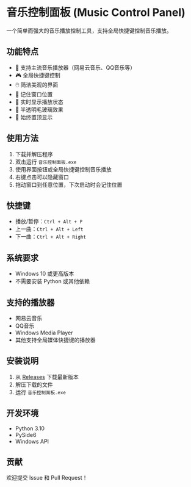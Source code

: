 # 音乐控制面板 (Music Control Panel)

一个简单而强大的音乐播放控制工具，支持全局快捷键控制音乐播放。

## 功能特点

- 🎵 支持主流音乐播放器（网易云音乐、QQ音乐等）
- 🎮 全局快捷键控制
- 🖱️ 简洁美观的界面
- 📍 记住窗口位置
- 🔄 实时显示播放状态
- 🎨 半透明毛玻璃效果
- 🎯 始终置顶显示

## 使用方法

1. 下载并解压程序
2. 双击运行 `音乐控制面板.exe`
3. 使用界面按钮或全局快捷键控制音乐播放
4. 右键点击可以隐藏窗口
5. 拖动窗口到任意位置，下次启动时会记住位置

## 快捷键

- 播放/暂停：`Ctrl + Alt + P`
- 上一曲：`Ctrl + Alt + Left`
- 下一曲：`Ctrl + Alt + Right`

## 系统要求

- Windows 10 或更高版本
- 不需要安装 Python 或其他依赖

## 支持的播放器

- 网易云音乐
- QQ音乐
- Windows Media Player
- 其他支持全局媒体快捷键的播放器

## 安装说明

1. 从 [Releases](https://github.com/cm-xx/music-control-panel/releases) 下载最新版本
2. 解压下载的文件
3. 运行 `音乐控制面板.exe`

## 开发环境

- Python 3.10
- PySide6
- Windows API

## 贡献

欢迎提交 Issue 和 Pull Request！


